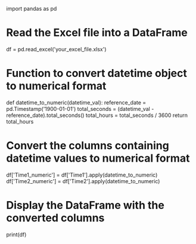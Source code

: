 import pandas as pd

# Read the Excel file into a DataFrame
df = pd.read_excel('your_excel_file.xlsx')

# Function to convert datetime object to numerical format
def datetime_to_numeric(datetime_val):
    reference_date = pd.Timestamp('1900-01-01')
    total_seconds = (datetime_val - reference_date).total_seconds()
    total_hours = total_seconds / 3600
    return total_hours

# Convert the columns containing datetime values to numerical format
df['Time1_numeric'] = df['Time1'].apply(datetime_to_numeric)
df['Time2_numeric'] = df['Time2'].apply(datetime_to_numeric)

# Display the DataFrame with the converted columns
print(df)
